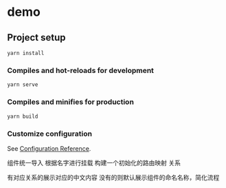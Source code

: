 # demo

## Project setup
```
yarn install
```

### Compiles and hot-reloads for development
```
yarn serve
```

### Compiles and minifies for production
```
yarn build
```

### Customize configuration
See [Configuration Reference](https://cli.vuejs.org/config/).



组件统一导入 根据名字进行挂载   构建一个初始化的路由映射 关系

有对应关系的展示对应的中文内容
没有的则默认展示组件的命名名称，简化流程


